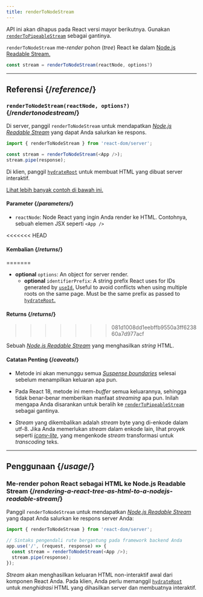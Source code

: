 ```yaml
---
title: renderToNodeStream
---
```


<Deprecated>

API ini akan dihapus pada React versi mayor berikutnya. Gunakan [`renderToPipeableStream`](/reference/react-dom/server/renderToPipeableStream) sebagai gantinya.

</Deprecated>

<Intro>

`renderToNodeStream` me-*render* pohon (*tree*) React ke dalam [Node.js Readable Stream.](https://nodejs.org/api/stream.html#readable-streams)

```js
const stream = renderToNodeStream(reactNode, options?)
```

</Intro>

<InlineToc />

---

## Referensi {/*reference*/}

### `renderToNodeStream(reactNode, options?)` {/*rendertonodestream*/}

Di server, panggil `renderToNodeStream` untuk mendapatkan [*Node.js Readable Stream*](https://nodejs.org/api/stream.html#readable-streams) yang dapat Anda salurkan ke respons.

```js
import { renderToNodeStream } from 'react-dom/server';

const stream = renderToNodeStream(<App />);
stream.pipe(response);
```

Di klien, panggil [`hydrateRoot`](/reference/react-dom/client/hydrateRoot) untuk membuat HTML yang dibuat server interaktif.

[Lihat lebih banyak contoh di bawah ini.](#usage)

#### Parameter {/*parameters*/}

* `reactNode`: Node React yang ingin Anda render ke HTML. Contohnya, sebuah elemen JSX seperti `<App />`

<<<<<<< HEAD
#### Kembalian {/*returns*/}
=======
* **optional** `options`: An object for server render.
  * **optional** `identifierPrefix`: A string prefix React uses for IDs generated by [`useId`.](/reference/react/useId) Useful to avoid conflicts when using multiple roots on the same page. Must be the same prefix as passed to [`hydrateRoot`.](/reference/react-dom/client/hydrateRoot#parameters)

#### Returns {/*returns*/}
>>>>>>> 081d1008dd1eebffb9550a3ff623860a7d977acf

Sebuah [*Node.js Readable Stream*](https://nodejs.org/api/stream.html#readable-streams) yang menghasilkan *string* HTML.

#### Catatan Penting {/*caveats*/}

* Metode ini akan menunggu semua [*Suspense boundaries*](/reference/react/Suspense) selesai sebelum menampilkan keluaran apa pun.

* Pada React 18, metode ini mem-*buffer* semua keluarannya, sehingga tidak benar-benar memberikan manfaat *streaming* apa pun. Inilah mengapa Anda disarankan untuk beralih ke [`renderToPipeableStream`](/reference/react-dom/server/renderToPipeableStream) sebagai gantinya.

* *Stream* yang dikembalikan adalah *stream* byte yang di-enkode dalam utf-8. Jika Anda memerlukan *stream* dalam enkode lain, lihat proyek seperti [*iconv-lite*](https://www.npmjs.com/package/iconv-lite), yang mengenkode *stream* transformasi untuk *transcoding* teks.

---

## Penggunaan {/*usage*/}

### Me-render pohon React sebagai HTML ke Node.js Readable Stream {/*rendering-a-react-tree-as-html-to-a-nodejs-readable-stream*/}

Panggil `renderToNodeStream` untuk mendapatkan [*Node.js Readable Stream*](https://nodejs.org/api/stream.html#readable-streams) yang dapat Anda salurkan ke respons server Anda:

```js {5-6}
import { renderToNodeStream } from 'react-dom/server';

// Sintaks pengendali rute bergantung pada framework backend Anda
app.use('/', (request, response) => {
  const stream = renderToNodeStream(<App />);
  stream.pipe(response);
});
```

*Stream* akan menghasilkan keluaran HTML non-interaktif awal dari komponen React Anda. Pada klien, Anda perlu memanggil [`hydrateRoot`](/reference/react-dom/client/hydrateRoot) untuk *menghidrasi* HTML yang dihasilkan server dan membuatnya interaktif.
